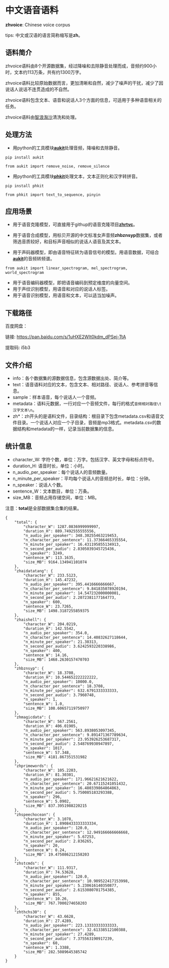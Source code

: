 # 中文语音语料

**zhvoice**: Chinese voice corpus

tips: 中文或汉语的语言简称缩写是**zh**。

## 语料简介

zhvoice语料由8个开源数据集，经过降噪和去除静音处理而成，音频约900小时，文本约113万条，共有约1300万字。

zhvoice语料比较原始数据而言，更加清晰和自然，减少了噪声的干扰，减少了因说话人说话不连贯造成的不自然。

zhvoice语料包含文本、语音和说话人3个方面的信息，可适用于多种语音相关的任务。

zhvoice语料由[智浪淘沙](https://github.com/zhilangtaosha)清洗和处理。

## 处理方法
- 用python的工具模块[**aukit**](https://github.com/KuangDD/aukit)处理音频，降噪和去除静音。

```
pip install aukit

from aukit import remove_noise, remove_silence
```

- 用python的工具模块[**phkit**](https://github.com/KuangDD/phkit)处理文本，文本正则化和汉字转拼音。

```
pip install phkit

from phkit import text_to_sequence, pinyin
```

## 应用场景

- 用于语音克隆模型，可直接用于githup的语音克隆项目[**zhrtvc**](https://github.com/KuangDD/zhrtvc)。

- 用于语音合成模型，用标贝开源的中文标准女声音频**zhbznsyp**数据集，或者筛选音质较好，和目标声音相似的说话人语音及其文本。

- 用于声码器模型，即由语音特征转为语音信号的模型。用语音数据，可结合[**aukit**](https://github.com/KuangDD/aukit)的音频转频谱。

```
from aukit import linear_spectrogram, mel_spectrogram, world_spectrogram
```

- 用于语音编码器模型，即把语音编码到预定维度的向量空间。
- 用于声纹识别模型，用语音和对应的说话人标签。
- 用于语音识别模型，用语音和文本，可以适当加噪声。


## 下载路径

百度网盘：

链接: https://pan.baidu.com/s/1uHXE2WIt0kdm_dPSej-TtA 

提取码: i5b3


## 文件介绍

- info：各个数据集的源数据信息，包含源数据出处、简介等。
- text：语音语料对应的文本，包含文本、相对路径、说话人、参考拼音等信息。
- sample：样本语音，每个说话人一个音频。
- metadata：语料元数据，一行对应一个音频文件，每行的格式`音频相对路径\t汉字文本\n`。
- zh*：zh开头的是语料文件，目录结构：根目录下包含metadata.csv和语音文件目录。一个说话人对应一个子目录，音频是mp3格式。metadata.csv的数据结构和metadata的一样，记录当前数据集的信息。

## 统计信息

- character_W: 字符个数，单位：万字。包括汉字、英文字母和标点符号。
- duration_H: 语音时长，单位：小时。
- n_audio_per_speaker：每个说话人的音频数量。
- n_minute_per_speaker：平均每个说话人的音频总时长，单位：分钟。
- n_speaker：说话人个数。
- sentence_W：文本数目，单位：万条。
- size_MB：音频占用存储空间，单位：MB。

注意：**total**是全部数据集合集的结果。

```
{
    "total": {
        "character_W": 1287.0836999999997,
        "duration_H": 889.7492555555556,
        "n_audio_per_speaker": 348.30255463219453,
        "n_character_per_sentence": 11.37366465335554,
        "n_minute_per_speaker": 16.431195855134913,
        "n_second_per_audio": 2.8305039345725436,
        "n_speaker": 3249,
        "sentence_W": 113.1635,
        "size_MB": 9164.134941101074
    },
    "zhaidatatang": {
        "character_W": 233.5123,
        "duration_H": 145.47232,
        "n_audio_per_speaker": 395.4416666666667,
        "n_character_per_sentence": 9.841835078920194,
        "n_minute_per_speaker": 14.547232000000001,
        "n_second_per_audio": 2.2072381177164773,
        "n_speaker": 600,
        "sentence_W": 23.7265,
        "size_MB": 1498.3187255859375
    },
    "zhaishell": {
        "character_W": 204.0219,
        "duration_H": 142.5542,
        "n_audio_per_speaker": 354.0,
        "n_character_per_sentence": 14.40832627118644,
        "n_minute_per_speaker": 21.38313,
        "n_second_per_audio": 3.6242593220338986,
        "n_speaker": 400,
        "sentence_W": 14.16,
        "size_MB": 1468.2630157470703
    },
    "zhbznsyp": {
        "character_W": 18.3708,
        "duration_H": 10.544652222222222,
        "n_audio_per_speaker": 10000.0,
        "n_character_per_sentence": 18.3708,
        "n_minute_per_speaker": 632.6791333333333,
        "n_second_per_audio": 3.7960748,
        "n_speaker": 1,
        "sentence_W": 1.0,
        "size_MB": 108.60657119750977
    },
    "zhmagicdata": {
        "character_W": 567.2561,
        "duration_H": 406.01905,
        "n_audio_per_speaker": 563.8938053097345,
        "n_character_per_sentence": 9.891471367789634,
        "n_minute_per_speaker": 23.953926253687317,
        "n_second_per_audio": 2.548769930947897,
        "n_speaker": 1017,
        "sentence_W": 57.348,
        "size_MB": 4181.867351531982
    },
    "zhprimewords": {
        "character_W": 105.2203,
        "duration_H": 81.30301,
        "n_audio_per_speaker": 171.96621621621622,
        "n_character_per_sentence": 20.67115241051432,
        "n_minute_per_speaker": 16.480339864864863,
        "n_second_per_audio": 5.750085183293388,
        "n_speaker": 296,
        "sentence_W": 5.0902,
        "size_MB": 837.3951988220215
    },
    "zhspeechocean": {
        "character_W": 3.1078,
        "duration_H": 1.8908433333333334,
        "n_audio_per_speaker": 120.0,
        "n_character_per_sentence": 12.949166666666668,
        "n_minute_per_speaker": 5.67253,
        "n_second_per_audio": 2.836265,
        "n_speaker": 20,
        "sentence_W": 0.24,
        "size_MB": 19.475086212158203
    },
    "zhstcmds": {
        "character_W": 111.9317,
        "duration_H": 74.53628,
        "n_audio_per_speaker": 120.0,
        "n_character_per_sentence": 10.909522417153998,
        "n_minute_per_speaker": 5.230616140350877,
        "n_second_per_audio": 2.6153080701754385,
        "n_speaker": 855,
        "sentence_W": 10.26,
        "size_MB": 767.7000274658203
    },
    "zhthchs30": {
        "character_W": 43.6628,
        "duration_H": 27.4289,
        "n_audio_per_speaker": 223.13333333333333,
        "n_character_per_sentence": 32.61338512100388,
        "n_minute_per_speaker": 27.4289,
        "n_second_per_audio": 7.375563190917239,
        "n_speaker": 60,
        "sentence_W": 1.3388,
        "size_MB": 282.5089645385742
    }
}
```
